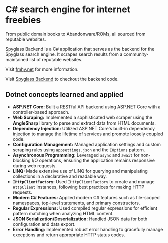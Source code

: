 # C# search engine for internet freebies

From public domain books to Abandonware/ROMs, all sourced from reputable websites.

Spyglass Backend is a C# application that serves as the backend for the Spyglass search engine. It scrapes search results from a community-maintained list of reputable websites. 

Visit [fmhy.net](fmhy.net) for more information.

Visit [Spyglass Backend](https://github.com/Cyclone1070/spyglass-backend) to checkout the backend code.

## Dotnet concepts learned and applied

- **ASP.NET Core:** Built a RESTful API backend using ASP.NET Core with a controller-based approach.
- **Web Scraping:** Implemented a sophisticated web scraper using the **AngleSharp** library to parse and extract data from HTML documents.
- **Dependency Injection:** Utilized ASP.NET Core's built-in dependency injection to manage the lifetime of services and promote loosely coupled code.
- **Configuration Management:** Managed application settings and custom scraping rules using `appsettings.json` and the `IOptions` pattern.
- **Asynchronous Programming:** Leveraged `async` and `await` for non-blocking I/O operations, ensuring the application remains responsive during web requests.
- **LINQ:** Made extensive use of LINQ for querying and manipulating collections in a declarative and readable way.
- **`IHttpClientFactory`:** Used `IHttpClientFactory` to create and manage `HttpClient` instances, following best practices for making HTTP requests.
- **Modern C# Features:** Applied modern C# features such as file-scoped namespaces, top-level statements, and primary constructors.
- **Regular Expressions:** Used compiled regular expressions for efficient pattern matching when analyzing HTML content.
- **JSON Serialization/Deserialization:** Handled JSON data for both configuration and data export.
- **Error Handling:** Implemented robust error handling to gracefully manage exceptions and return appropriate HTTP status codes.
